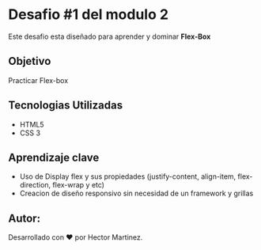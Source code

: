 # Desafio #1 del modulo 2
Este desafio esta diseñado para aprender y dominar **Flex-Box**

## Objetivo
Practicar Flex-box

## Tecnologias Utilizadas
- HTML5
- CSS 3

## Aprendizaje clave
- Uso de Display flex y sus propiedades (justify-content, align-item, flex-direction, flex-wrap y etc)
- Creacion de diseño responsivo sin necesidad de un framework y  grillas

## Autor:
Desarrollado con ❤️ por Hector Martinez.
